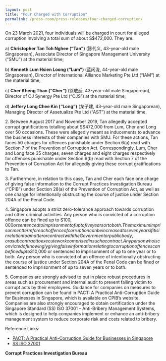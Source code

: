 ```yaml
---
layout: post
title: "Four Charged with Corruption"
permalink: /press-room/press-releases/four-charged-corruption/
---
```

On 23 March 2021, four individuals will be charged in court for alleged corruption involving a total sum of about S$472,000. They are:

a) **Christopher Tan Toh Nghee (“Tan”)** (陈代义, 43-year-old male Singaporean), Associate Director of Singapore Management University (“SMU”) at the material time;

b) **Kenneth Lum Hsien Loong (“Lum”)** (蓝闲泷, 44-year-old male Singaporean), Director of International Alliance Marketing Pte Ltd (“IAM”) at the material time;

c) **Cher Kheng Than (“Cher”)** (徐敬廷, 43-year-old male Singaporean), Director of CJ Synergy Pte Ltd (“CJS”) at the material time;

d) **Jeffery Long Chee Kin (“Long”)** (龙子建, 43-year-old male Singaporean), Managing Director of Assetualize Pte Ltd (“AST”) at the material time.

2\.         Between August 2017 and November 2019, Tan allegedly accepted corrupt gratifications totalling about S$472,000 from Lum, Cher and Long over 50 occasions. These were allegedly meant as inducements to advance the business interests of their companies with SMU. For these actions, Tan faces 50 charges for offences punishable under Section 6(a) read with Section 7 of the Prevention of Corruption Act. Correspondingly, Lum, Cher and Long face 35 charges, seven charges and eight charges respectively for offences punishable under Section 6(b) read with Section 7 of the Prevention of Corruption Act for allegedly giving these corrupt gratifications to Tan.

3\.         Furthermore, in relation to this case, Tan and Cher each face one charge of giving false information to the Corrupt Practices Investigation Bureau (“CPIB”) under Section 28(a) of the Prevention of Corruption Act, as well as one charge for intentionally obstructing the course of justice under Section 204A of the Penal Code.

4\.         Singapore adopts a strict zero-tolerance approach towards corruption and other criminal activities. Any person who is convicted of a corruption offence can be fined up to S$100,000 or sentenced to imprisonment of up to five years or to both. The maximum imprisonment term for each offence of corruption can be increased to seven years if it is in relation to a matter or contract with the Government or public body, or a subcontract to execute work comprised in such a contract. Any person who is convicted of knowingly giving false information relating to corruption offences can be fined up to S$10,000 or sentenced to imprisonment of up to one year or to both. Any person who is convicted of an offence of intentionally obstructing the course of justice under Section 204A of the Penal Code can be fined or sentenced to imprisonment of up to seven years or to both.

5\.         Companies are strongly advised to put in place robust procedures in areas such as procurement and internal audit to prevent falling victim to corrupt acts by their employees. Guidance for companies on measures to prevent corruption can be found in PACT: A Practical Anti-Corruption Guide for Businesses in Singapore, which is available on CPIB’s website. Companies are also strongly encouraged to obtain certification under the Singapore Standard (SS) ISO 37001 – Anti-Bribery Management Systems, which is designed to help companies implement or enhance an anti-bribery management system to reduce corporate risk and costs related to bribery. 

Reference Links:
* [PACT: A Practical Anti-Corruption Guide for Businesses in Singapore](/research-room/publications/anti-corruption-guide-for-businesses/)<br>
* [SS ISO 37001](/research-room/publications/ss-iso-37001/)
 
**Corrupt Practices Investigation Bureau**
